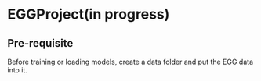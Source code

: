 # EGGProject(in progress)
## Pre-requisite
Before training or loading models, create a data folder and put the EGG data into it.

